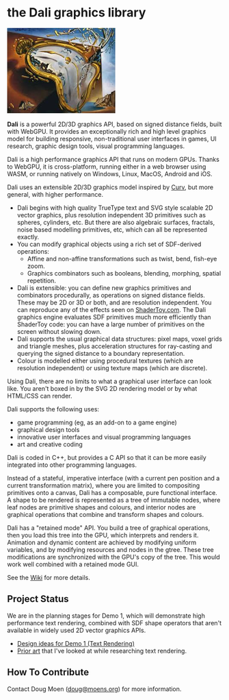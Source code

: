 # the Dali graphics library

![](images/melting_watch.jpeg)

**Dali** is a powerful 2D/3D graphics API, based on signed distance fields, built with WebGPU.
It provides an exceptionally rich and high level graphics model for building responsive, non-traditional
user interfaces in games, UI research, graphic design tools, visual programming languages.

Dali is a high performance graphics API that runs on modern GPUs.
Thanks to WebGPU, it is cross-platform, running either in a web browser
using WASM, or running natively on Windows, Linux, MacOS, Android and iOS.

Dali uses an extensible 2D/3D graphics model inspired by [Curv](https://github.com/curv3d/curv),
but more general, with higher performance.
* Dali begins with high quality TrueType text and SVG style scalable 2D vector graphics,
  plus resolution independent 3D primitives
  such as spheres, cylinders, etc. But there are also algebraic surfaces,
  fractals, noise based modelling primitives, etc, which can all be represented exactly.
* You can modify graphical objects using a rich set of SDF-derived operations:
  * Affine and non-affine transformations such as twist, bend, fish-eye zoom.
  * Graphics combinators such as booleans, blending, morphing, spatial repetition.
* Dali is extensible: you can define new graphics primitives and combinators procedurally,
  as operations on signed distance fields. These may be 2D or 3D or both, and are resolution
  independent. You can reproduce any of the effects seen on [ShaderToy.com](https://shadertoy.com/).
  The Dali graphics engine evaluates SDF primitives much more efficiently than ShaderToy code:
  you can have a large number of primitives on the screen without slowing down.
* Dali supports the usual graphical data structures: pixel maps, voxel grids
  and triangle meshes, plus acceleration structures for ray-casting and querying
  the signed distance to a boundary representation.
* Colour is modelled either using procedural textures (which are resolution independent)
  or using texture maps (which are discrete).

Using Dali, there are no limits to what a graphical user interface can look like.
You aren't boxed in by the SVG 2D rendering model or by what HTML/CSS can render.

Dali supports the following uses:
* game programming (eg, as an add-on to a game engine)
* graphical design tools
* innovative user interfaces and visual programming languages
* art and creative coding

Dali is coded in C++, but provides a C API so that it can be more easily integrated
into other programming languages.

Instead of a stateful, imperative interface (with a current pen position and a current transformation matrix),
where you are limited to compositing primitives onto a canvas,
Dali has a composable, pure functional interface. A shape to be rendered is represented as a tree of immutable nodes, where leaf nodes
are primitive shapes and colours, and interior nodes are graphical operations that combine and
transform shapes and colours.

Dali has a "retained mode" API. You build a tree of graphical operations, then you load this tree into the GPU, which interprets and renders it. Animation and dynamic content are achieved by modifying uniform variables, and by modifying resources and nodes in the gtree. These tree modifications are synchronized with the GPU's copy of the tree.
This would work well combined with a retained mode GUI.

See the [Wiki](https://github.com/dali3d/dali/wiki) for more details.

## Project Status
We are in the planning stages for Demo 1, which will demonstrate high performance text rendering,
combined with SDF shape operators that aren't available in widely used 2D vector graphics APIs.

* [Design ideas for Demo 1 (Text Rendering)](https://github.com/dali3d/dali/wiki/Text-Rendering-(Demo-1))
* [Prior art](https://github.com/dali3d/dali/wiki/Prior-Art) that I've looked at while researching text rendering.

## How To Contribute
Contact Doug Moen (doug@moens.org) for more information.
